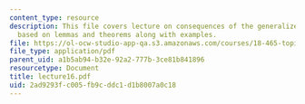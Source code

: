 ```yaml
---
content_type: resource
description: This file covers lecture on consequences of the generalized VC inequality
  based on lemmas and theorems along with examples.
file: https://ol-ocw-studio-app-qa.s3.amazonaws.com/courses/18-465-topics-in-statistics-statistical-learning-theory-spring-2007/2ad9293fc005fb9cddc1d1b8007a0c18_lecture16.pdf
file_type: application/pdf
parent_uid: a1b5ab94-b32e-92a2-777b-3ce81b841896
resourcetype: Document
title: lecture16.pdf
uid: 2ad9293f-c005-fb9c-ddc1-d1b8007a0c18
---
```

